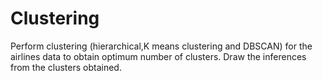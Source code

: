 # Clustering
Perform clustering (hierarchical,K means clustering and DBSCAN) for the airlines data to obtain optimum number of clusters.  Draw the inferences from the clusters obtained.
